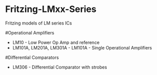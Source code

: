# Fritzing-LMxx-Series
Fritzing models of LM series ICs


#Operational Amplifiers
  - LM10 - Low Power Op Amp and reference
  - LM101A, LM201A, LM301A - LM101A - Single Operational Amplifiers
  
#Differential Comparators
  - LM306 - Differential Comparator with strobes